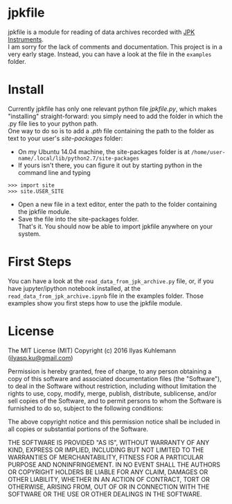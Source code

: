 # jpkfile

jpkfile is a module for reading of data archives recorded with [JPK Instruments](http://www.jpk.com/).  
I am sorry for the lack of comments and documentation. This project is in a very early stage. Instead, you can have a look at the file in the `examples` folder.

# Install

Currently jpkfile has only one relevant python file *jpkfile.py*, which makes "installing" straight-forward: you simply need to add the folder in which the .py file lies to your python path.  
One way to do so is to add a *.pth* file containing the path to the folder as text to your user's *site-packages* folder:
* On my Ubuntu 14.04 machine, the site-packages folder is at `/home/user-name/.local/lib/python2.7/site-packages`
* If yours isn't there, you can figure it out by starting python in the command line and typing 
```
>>> import site
>>> site.USER_SITE
```
* Open a new file in a text editor, enter the path to the folder containing the jpkfile module.
* Save the file into the site-packages folder.  
That's it. You should now be able to import jpkfile anywhere on your system.

# First Steps

You can have a look at the `read_data_from_jpk_archive.py` file, or, if you have jupyter/ipython notebook installed, at the `read_data_from_jpk_archive.ipynb` file in the examples folder. Those examples show you first steps how to use the jpkfile module.

# License 

The MIT License (MIT)
Copyright (c) 2016 Ilyas Kuhlemann (ilyasp.ku@gmail.com)

Permission is hereby granted, free of charge, to any person obtaining a copy of this software and associated documentation files (the "Software"), to deal in the Software without restriction, including without limitation the rights to use, copy, modify, merge, publish, distribute, sublicense, and/or sell copies of the Software, and to permit persons to whom the Software is furnished to do so, subject to the following conditions:

The above copyright notice and this permission notice shall be included in all copies or substantial portions of the Software.

THE SOFTWARE IS PROVIDED "AS IS", WITHOUT WARRANTY OF ANY KIND, EXPRESS OR IMPLIED, INCLUDING BUT NOT LIMITED TO THE WARRANTIES OF MERCHANTABILITY, FITNESS FOR A PARTICULAR PURPOSE AND NONINFRINGEMENT. IN NO EVENT SHALL THE AUTHORS OR COPYRIGHT HOLDERS BE LIABLE FOR ANY CLAIM, DAMAGES OR OTHER LIABILITY, WHETHER IN AN ACTION OF CONTRACT, TORT OR OTHERWISE, ARISING FROM, OUT OF OR IN CONNECTION WITH THE SOFTWARE OR THE USE OR OTHER DEALINGS IN THE SOFTWARE.